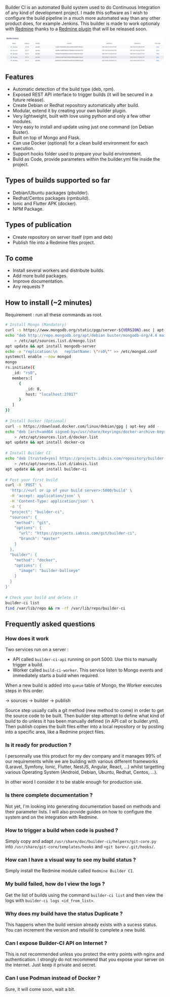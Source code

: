Builder CI is an automated Build system used to do Continuous Integration of any kind of development project. I made this software as I wish to configure the build pipeline in a much more automated way than any other product does, for example Jenkins. This builder is made to work optionaly with [Redmine](https://www.redmine.org/) thanks to a [Redmine plugin](https://github.com/iabsis/redmine-builder-ci) that will be released soon.

![Redmine Screenshot](https://raw.githubusercontent.com/iabsis/builder-ci/master/doc/redmine_screenshot.png)

## Features

* Automatic detection of the build type (deb, rpm).
* Exposed REST API interface to trigger builds (it will be secured in a future release).
* Create Debian or Redhat repository automatically after build.
* Modular, extend it by creating your own builder plugin.
* Very lightweight, built with love using python and only a few other modules.
* Very easy to install and update using just one command (on Debian Buster).
* Built on top of Mongo and Flask.
* Can use Docker (optional) for a clean build environment for each execution.
* Support hooks folder used to prepare your build environment.
* Build as Code, provide parameters within the builder.yml file inside the project.

## Types of builds supported so far

* Debian/Ubuntu packages (pbuilder).
* Redhat/Centos packages (rpmbuild).
* Ionic and Flutter APK (docker).
* NPM Package.

## Types of publication

* Create repository on server itself (rpm and deb)
* Publish file into a Redmine files project.

## To come

* Install several workers and distribute builds.
* Add more build packages.
* Improve documentation.
* Any requests ?

## How to install (~2 minutes)

Requirement : run all these commands as root.

~~~ bash
# Install Mongo (Mandatory)
curl -s https://www.mongodb.org/static/pgp/server-${VERSION}.asc | apt-key add -
echo "deb http://repo.mongodb.org/apt/debian buster/mongodb-org/4.4 main" \
    > /etc/apt/sources.list.d/mongo.list
apt update && apt install mongodb-server
echo -e "replication:\n   replSetName: \"rs0\"" >> /etc/mongod.conf
systemctl enable --now mongod
mongo
rs.initiate({
   _id: "rs0",
   members:[
      {
         _id: 0,
         host: "localhost:27017"
      }
   ]
})

# Install Docker (Optional)
curl -s https://download.docker.com/linux/debian/gpg | apt-key add -
echo "deb [arch=amd64 signed-by=/usr/share/keyrings/docker-archive-keyring.gpg] https://download.docker.com/linux/debian buster stable" \
    > /etc/apt/sources.list.d/docker.list
apt update && apt install docker-ce

# Install Builder CI
echo "deb [trusted=yes] https://projects.iabsis.com/repository/builder-ci/debian buster main" \
    > /etc/apt/sources.list.d/iabsis.list
apt update && apt install builder-ci 

# Post your first build
curl -X 'POST' \
  'http://<url or ip of your build server>:5000/build' \
  -H 'accept: application/json' \
  -H 'Content-Type: application/json' \
  -d '{
  "project": "builder-ci",
  "sources": {
    "method": "git",
    "options": {
      "url": "https://projects.iabsis.com/git/builder-ci",
      "branch": "master"
    }
  },
  "builder": {
    "method": "docker",
    "options": {
      "image": "builder-bullseye"
    }
  }
}'

# Check your build and delete it
builder-ci list
find /var/lib/repo && rm -rf /var/lib/repo/builder-ci
~~~

## Frequently asked questions

### How does it work

Two services run on a server :

- API called `builder-ci-api` running on port 5000. Use this to manually trigger a build.
- Worker called `build-ci-worker`. This service listen to Mongo events and immediately starts a build when required.

When a new build is added into `queue` table of Mongo, the Worker executes steps in this order.

-> sources -> builder -> publish

Source step usually calls a git method (new method to come) in order to get the source code to be built.
Then builder step attempt to define what kind of build to do unless it has been manually defined (in API call or builder.yml).
Then publish copies the built files either into a local repository or by posting into a specific area, like a Redmine project files.

### Is it ready for production ?

I personnally use this product for my dev company and it manages 99% of our requirements while we are building with various different frameworks (Laravel, Symfony, Ionic, Flutter, NestJS, Angular, React, ...) whilst targetting various Operating System (Android, Debian, Ubuntu, Redhat, Centos, ...).

In other word I consider it to be stable enough for production use.

### Is there complete documentation ?

Not yet, I'm looking into generating documentation based on methods and their parameter lists. I will also provide guides on how to configure the system and on the integration with Redmine.

### How to trigger a build when code is pushed ?

Simply copy and adapt `/usr/share/doc/builder-ci/helpers/git-core.py` into `/usr/share/git-core/templates/hooks` and `<git bare>/.git/hooks/`.

### How can I have a visual way to see my build status ?

Simply install the Redmine module called `Redmine Builder CI`.

### My build failed, how do I view the logs ?

Get the list of builds using the command `builder-ci list` and then view the logs with `builder-ci logs <id_from_list>`.

### Why does my build have the status Duplicate ?

This happens when the build version already exists with a sucess status. You can increment the version and rebuild to complete a new build.

### Can I expose Builder-CI API on Internet ?

This is not recommended unless you protect the entry points with nginx and authentication. I strongly do not recommend that you expose your server on the internet. Just keep it private and secret.

### Can I use Podman instead of Docker ?

Sure, it will come soon, wait a bit.
